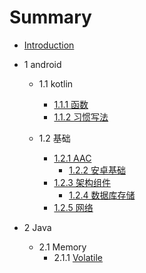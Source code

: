 # Summary

* [Introduction](README.md)

* 1 android

    * 1.1 kotlin
        * [1.1.1 函数](android/kotlin/函数.md)
        * [1.1.2 习惯写法](android/kotlin/习惯写法.md)

    * 1.2 基础
        * [1.2.1 AAC](android/基础/AAC.md)
           * [1.2.2 安卓基础](android/基础/安卓基础.md)
        * [1.2.3 架构组件](android/基础/架构组件.md)
            * [1.2.4 数据库存储](android/基础/数据库存储.md)
        * [1.2.5 网络](android/基础/网络.md)
    
* 2 Java

    * 2.1 Memory
        * 2.1.1 [Volatile](java/memory/volatile.md)

     
